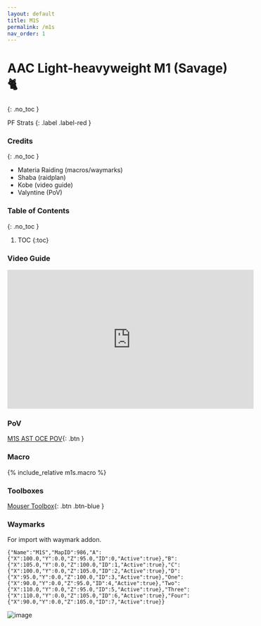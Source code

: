 ```yaml
---
layout: default
title: M1S
permalink: /m1s
nav_order: 1
---
```


# AAC Light-heavyweight M1 (Savage) 🐈
{: .no_toc }

PF Strats 
{: .label .label-red }

### Credits
{: .no_toc }
- Materia Raiding (macros/waymarks)
- Shaba (raidplan)
- Kobe (video guide)
- Valyntine (PoV)

### Table of Contents
{: .no_toc }

1. TOC
{:toc}

### Video Guide

<iframe width="560" height="315" src="https://www.youtube.com/embed/3NkfJduH750" title="YouTube video player" frameborder="0" allow="accelerometer; autoplay; clipboard-write; encrypted-media; gyroscope; picture-in-picture; web-share" allowfullscreen></iframe>

### PoV

[M1S AST OCE POV](https://www.youtube.com/watch?v=4nN8KSS2EGs){: .btn }

### Macro

{% include_relative m1s.macro %}

### Toolboxes

[Mouser Toolbox](https://raidplan.io/plan/bZmdPoU2lde6UbSu){: .btn .btn-blue }

### Waymarks
For import with waymark addon.

```
{"Name":"M1S","MapID":986,"A":{"X":100.0,"Y":0.0,"Z":95.0,"ID":0,"Active":true},"B":{"X":105.0,"Y":0.0,"Z":100.0,"ID":1,"Active":true},"C":{"X":100.0,"Y":0.0,"Z":105.0,"ID":2,"Active":true},"D":{"X":95.0,"Y":0.0,"Z":100.0,"ID":3,"Active":true},"One":{"X":90.0,"Y":0.0,"Z":95.0,"ID":4,"Active":true},"Two":{"X":110.0,"Y":0.0,"Z":95.0,"ID":5,"Active":true},"Three":{"X":110.0,"Y":0.0,"Z":105.0,"ID":6,"Active":true},"Four":{"X":90.0,"Y":0.0,"Z":105.0,"ID":7,"Active":true}}
```

![image](https://github.com/user-attachments/assets/a55f273d-9f7a-4d1f-93f5-66e9aeca3963)
